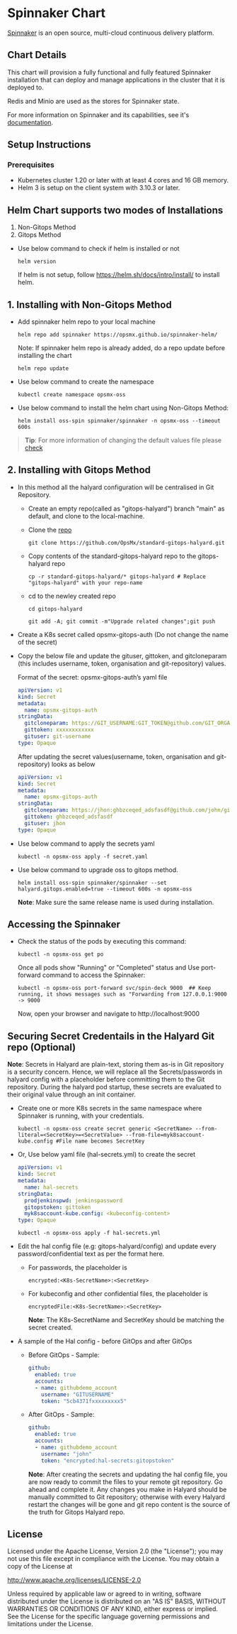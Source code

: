 # Spinnaker Chart

[Spinnaker](http://spinnaker.io/) is an open source, multi-cloud continuous delivery platform.

## Chart Details
This chart will provision a fully functional and fully featured Spinnaker installation
that can deploy and manage applications in the cluster that it is deployed to.

Redis and Minio are used as the stores for Spinnaker state.

For more information on Spinnaker and its capabilities, see it's [documentation](http://www.spinnaker.io/docs).

## Setup Instructions

### Prerequisites

- Kubernetes cluster 1.20 or later with at least 4 cores and 16 GB memory.
- Helm 3 is setup on the client system with 3.10.3 or later.

## Helm Chart supports two modes of Installations

1. Non-Gitops Method
2. Gitops Method

- Use below command to check if helm is installed or not
        
   ```console
   helm version
   ```
  If helm is not setup, follow <https://helm.sh/docs/intro/install/> to install helm.

## 1. Installing with Non-Gitops Method

- Add spinnaker helm repo to your local machine

   ```console
   helm repo add spinnaker https://opsmx.github.io/spinnaker-helm/
   ```

  Note: If spinnaker helm repo is already added, do a repo update before installing the chart

   ```console
   helm repo update
   ```
- Use below command to create the namespace

   ```console
   kubectl create namespace opsmx-oss
   ```

- Use below command to install the helm chart using Non-Gitops Method:

  ```console
  helm install oss-spin spinnaker/spinnaker -n opsmx-oss --timeout 600s
  ```
> **Tip**: For more information of changing the default values file please [check](charts/spinnaker/additionalinfo.md)
  

## 2. Installing with Gitops Method

- In this method all the halyard configuration will be centralised in Git Repository.
 
  -  Create an empty repo(called as "gitops-halyard") branch "main" as default, and clone to the local-machine.
     
  -  Clone the [repo](https://github.com/OpsMx/standard-gitops-halyard.git)

     ```console
     git clone https://github.com/OpsMx/standard-gitops-halyard.git
     ```

  -  Copy contents of the standard-gitops-halyard repo to the gitops-halyard repo

     ```console
     cp -r standard-gitops-halyard/* gitops-halyard # Replace "gitops-halyard" with your repo-name
     ```
  - cd to the newley created repo 
    
    ```console
    cd gitops-halyard
    ```

     ```console
     git add -A; git commit -m"Upgrade related changes";git push
     ```

- Create a K8s secret called opsmx-gitops-auth (Do not change the name of the secret)

- Copy the below file and update the gituser, gittoken, and gitcloneparam (this includes username, token, organisation and git-repository) values.

  Format of the secret: opsmx-gitops-auth’s yaml file

  ```yaml
  apiVersion: v1
  kind: Secret
  metadata:
    name: opsmx-gitops-auth
  stringData:
    gitcloneparam: https://GIT_USERNAME:GIT_TOKEN@github.com/GIT_ORGANISATON/GIT_REPOSITORY.git
    gittoken: xxxxxxxxxxxx
    gituser: git-username
  type: Opaque
   ```

  After updating the secret values(username, token, organisation and git-repository) looks as below

  ```yaml
  apiVersion: v1
  kind: Secret
  metadata:
    name: opsmx-gitops-auth
  stringData:
    gitcloneparam: https://jhon:ghbzceqed_adsfasdf@github.com/john/gitops-halyard.git
    gittoken: ghbzceqed_adsfasdf
    gituser: jhon
  type: Opaque
   ```

- Use below command to apply the secrets yaml
  
  ```console
  kubectl -n opsmx-oss apply -f secret.yaml
  ```

- Use below command to upgrade oss to gitops method.

  ```console
  helm install oss-spin spinnaker/spinnaker --set halyard.gitops.enabled=true --timeout 600s -n opsmx-oss
  ```

  **Note**: Make sure the same release name is used during installation.

## Accessing the Spinnaker

- Check the status of the pods by executing this command:

  ```console
  kubectl -n opsmx-oss get po
  ```

  Once all pods show "Running" or "Completed" status and Use port-forward command to access the Spinnaker:

  ```console
  kubectl -n opsmx-oss port-forward svc/spin-deck 9000  ## Keep running, it shows messages such as "Forwarding from 127.0.0.1:9000 -> 9000
  ```

  Now, open your browser and navigate to http://localhost:9000

## Securing Secret Credentails in the Halyard Git repo (Optional)

**Note**: Secrets in Halyard are plain-text, storing them as-is in Git repository is a security concern. Hence, we will replace all the Secrets/passwords in halyard config with a placeholder before committing them to the Git repository. During the halyard pod startup, these secrets are evaluated to their original value through an init container.

- Create one or more K8s secrets in the same namespace where Spinnaker is running, with your credentials.

  ```console
  kubectl -n opsmx-oss create secret generic <SecretName> --from-literal=<SecretKey>=<SecretValue> --from-file=myk8saccount-kube.config #File name becomes SecretKey
   ```

- Or, Use below yaml file (hal-secrets.yml) to create the secret
          
  ```yaml
  apiVersion: v1
  kind: Secret
  metadata:
    name: hal-secrets
  stringData:
    prodjenkinspwd: jenkinspassword
    gitopstoken: gittoken
    myk8saccount-kube.config: <kubeconfig-content>
  type: Opaque
  ```

  ```console
  kubectl -n opsmx-oss apply -f hal-secrets.yml
  ```

- Edit the hal config file (e.g: gitops-halyard/config) and update every password/confidential text as per the format here.

  - For passwords, the placeholder is

    ```console
    encrypted:<K8s-SecretName>:<SecretKey>
    ```

  - For kubeconfig and other confidential files, the placeholder is

    ```console
    encryptedFile:<K8s-SecretName>:<SecretKey>
    ```

    **Note**: The K8s-SecretName and SecretKey should be matching the secret created.

- A sample of the Hal config - before GitOps and after GitOps

  - Before GitOps - Sample:

    ```yaml
    github:
      enabled: true
      accounts: 
      - name: githubdemo_account
        username: "GITUSERNAME"
        token: "5cb4371fxxxxxxxxx5"
    ```

  - After GitOps - Sample:

    ```yaml
    github:
      enabled: true
      accounts: 
      - name: githubdemo_account
        username: "john"
        token: "encrypted:hal-secrets:gitopstoken"
    ```

    **Note**: After creating the secrets and updating the hal config file, you are now ready to commit the files to your remote git repository. Go ahead and complete it. Any changes you make in Halyard should be manually committed to Git repository; otherwise with every Halyard restart the changes will be gone and git repo content is the source of the truth for Gitops Halyard repo.

## License

Licensed under the Apache License, Version 2.0 (the "License");
you may not use this file except in compliance with the License.
You may obtain a copy of the License at

<http://www.apache.org/licenses/LICENSE-2.0>

Unless required by applicable law or agreed to in writing, software
distributed under the License is distributed on an "AS IS" BASIS,
WITHOUT WARRANTIES OR CONDITIONS OF ANY KIND, either express or implied.
See the License for the specific language governing permissions and
limitations under the License.
